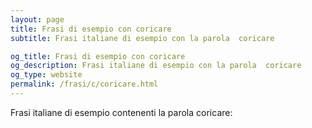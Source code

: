 ```yaml
---
layout: page
title: Frasi di esempio con coricare 
subtitle: Frasi italiane di esempio con la parola  coricare

og_title: Frasi di esempio con coricare 
og_description: Frasi italiane di esempio con la parola  coricare
og_type: website
permalink: /frasi/c/coricare.html
---
```


Frasi italiane di esempio contenenti la parola coricare:


